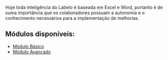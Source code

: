 Hoje toda inteligência do Labelo é baseada em Excel e Word, portanto é de suma importância que os colaboradores possuam a autonomia e o conhecimento necessários para a implementação de melhorias.

## Módulos disponíveis:
- [Módulo Básico](https://labelo-vsw.github.io/Treinamento-VBA/Módulo%20Básico)
- [Módulo Avançado](https://labelo-vsw.github.io/Treinamento-VBA/M%C3%B3dulo%20Avan%C3%A7ado)
